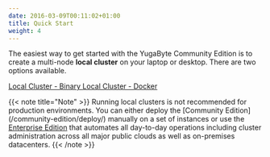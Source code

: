 ```yaml
---
date: 2016-03-09T00:11:02+01:00
title: Quick Start
weight: 4
---
```


 The easiest way to get started with the YugaByte Community Edition is to create a multi-node **local cluster** on your laptop or desktop. There are two options available.

<a class="section-link" href="/community-edition/quick-start/binary">
  Local Cluster - Binary
</a>

<a class="section-link" href="/community-edition/quick-start/docker">
  Local Cluster - Docker
 </a>


{{< note title="Note" >}}
Running local clusters is not recommended for production environments. You can either deploy the [Community Edition] (/community-edition/deploy/) manually on a set of instances or use the [Enterprise Edition](/enterprise-edition/deploy/) that automates all day-to-day operations including cluster administration across all major public clouds as well as on-premises datacenters.
{{< /note >}}

